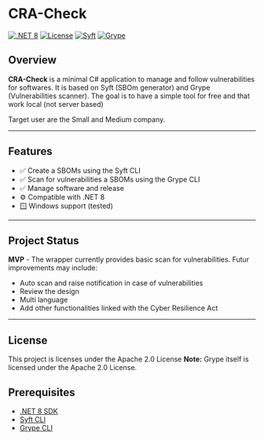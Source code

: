 # CRA-Check

[![.NET 8](https://img.shields.io/badge/.NET-8.0-blue)](https://dotnet.microsoft.com/)
[![License](https://img.shields.io/badge/License-Apache_2.0-blue.svg)](https://opensource.org/licenses/Apache-2.0)
[![Syft](https://img.shields.io/badge/grype-anchore.io%2Fsyft-orange)](https://github.com/anchore/syft)
[![Grype](https://img.shields.io/badge/grype-anchore.io%2Fgrype-orange)](https://github.com/anchore/grype)

## Overview

**CRA-Check** is a minimal C# application to manage and follow vulnerabilities for softwares. It is based on Syft (SBOm generator) and Grype (Vulnerabilities scanner). The goal is to have a simple tool for free and that work local (not server based)

Target user are the Small and Medium company.

---

## Features

- ✅ Create a SBOMs using the Syft CLI  
- ✅ Scan for vulnerabilities a SBOMs using the Grype CLI
- ✅ Manage software and release
- ⚙️ Compatible with .NET 8  
- 🪟 Windows support (tested)  

---

## Project Status
**MVP** - The wrapper currently provides basic scan for vulnerabilities.
Futur improvements may include:
- Auto scan and raise notification in case of vulnerabilities
- Review the design
- Multi language
- Add other functionalities linked with the Cyber Resilience Act

---

## License
This project is licenses under the Apache 2.0 License
**Note:** Grype itself is licensed under the Apache 2.0 License.

## Prerequisites

- [.NET 8 SDK](https://dotnet.microsoft.com/download/dotnet/8.0)
- [Syft CLI](https://github.com/anchore/syft) 
- [Grype CLI](https://github.com/anchore/grype)
